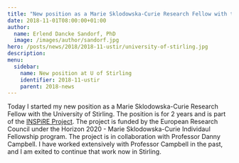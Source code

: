 ```yaml
---
title: "New position as a Marie Sklodowska-Curie Research Fellow with the University of Stirling"
date: 2018-11-01T08:00:00+01:00
author:
  name: Erlend Dancke Sandorf, PhD
  image: /images/author/sandorf.jpg
hero: /posts/news/2018/2018-11-ustir/university-of-stirling.jpg
description: 
menu:
  sidebar:
    name: New position at U of Stirling
    identifier: 2018-11-ustir
    parent: 2018-news
---
```


Today I started my new position as a Marie Sklodowska-Curie Research Fellow with the University of Stirling. The position is for 2 years and is part of the [INSPiRE Project](https://inspire-project.info). The project is funded by the European Research Council under the Horizon 2020 - Marie Sklodowska-Curie Individaul Fellowship program. The project is in collaboration with Professor Danny Campbell. I have worked extensively with Professor Campbell in the past, and I am exited to continue that work now in Stirling.